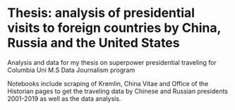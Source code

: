 # Thesis: analysis of presidential visits to foreign countries by China, Russia and the United States 
 Analysis and data for my thesis on superpower presidential traveling for Columbia Uni M.S Data Journalism program
 
 Notebooks include scraping of Kremlin, China Vitae and Office of the Historian pages to get the traveling data by Chinese and Russian presidents 2001-2019 as well as the data analysis.
